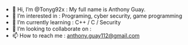 - 👋 Hi, I’m @Tonyg92x :               My full name is Anthony Guay.
- 👀 I’m interested in :               Programing, cyber security, game programming
- 🌱 I’m currently learning :          C++ / C / Security
- 💞️ I’m looking to collaborate on :   
- 📫 How to reach me :                 anthony.guay112@gmail.com
